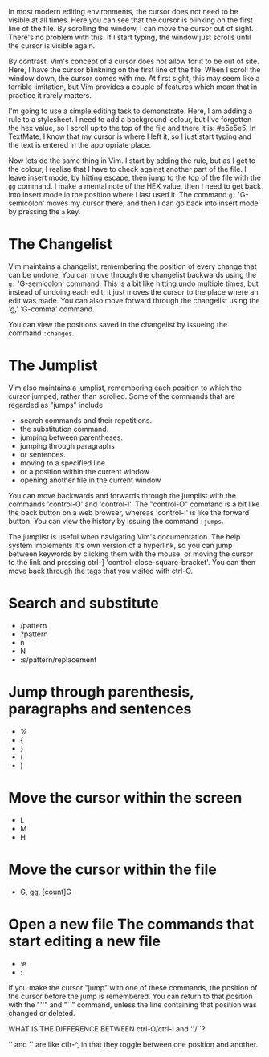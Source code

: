 In most modern editing environments, the cursor does not need to be visible at all times. Here you can see that the cursor is blinking on the first line of the file. By scrolling the window, I can move the cursor out of sight. There's no problem with this. If I start typing, the window just scrolls until the cursor is visible again. 

By contrast, Vim's concept of a cursor does not allow for it to be out of site. Here, I have the cursor blinkning on the first line of the file. When I scroll the window down, the cursor comes with me. At first sight, this may seem like a terrible limitation, but Vim provides a couple of features which mean that in practice it rarely matters.

I'm going to use a simple editing task to demonstrate. Here, I am adding a rule to a stylesheet. I need to add a background-colour, but I've forgotten the hex value, so I scroll up to the top of the file and there it is: #e5e5e5. In TextMate, I know that my cursor is where I left it, so I just start typing and the text is entered in the appropriate place. 

Now lets do the same thing in Vim. I start by adding the rule, but as I get to the colour, I realise that I have to check against another part of the file. I leave insert mode, by hitting escape, then jump to the top of the file with the `gg` command. I make a mental note of the HEX value, then I need to get back into insert mode in the position where I last used it. The command `g;` 'G-semicolon' moves my cursor there, and then I can go back into insert mode by pressing the `a` key.

The Changelist
==============

Vim maintains a changelist, remembering the position of every change that can be undone. You can move through the changelist backwards using the `g;` 'G-semicolon' command. This is a bit like hitting undo multiple times, but instead of undoing each edit, it just moves the cursor to the place where an edit was made. You can also move forward through the changelist using the 'g,' 'G-comma' command.

You can view the positions saved in the changelist by issueing the command `:changes`.

The Jumplist
============

Vim also maintains a jumplist, remembering each position to which the cursor jumped, rather than scrolled. Some of the commands that are regarded as "jumps" include

* search commands and their repetitions.
* the substitution command.
* jumping between parentheses.
* jumping through paragraphs
* or sentences.
* moving to a specified line
* or a position within the current window.
* opening another file in the current window

You can move backwards and forwards through the jumplist with the commands 'control-O' and 'control-I'. The "control-O" command is a bit like the back button on a web browser, whereas 'control-I' is like the forward button. You can view the history by issuing the command `:jumps`.

The jumplist is useful when navigating Vim's documentation. The help system implements it's own version of a hyperlink, so you can jump between keywords by clicking them with the mouse, or moving the cursor to the link and pressing ctrl-] 'control-close-square-bracket'. You can then move back through the tags that you visited with ctrl-O.


Search and substitute
=====================
* /pattern
* ?pattern
* n
* N
* :s/pattern/replacement

Jump through parenthesis, paragraphs and sentences
==================================================
* %
* {
* }
* (
* )

Move the cursor within the screen
=================================
* L
* M
* H

Move the cursor within the file
===============================
* G, gg, [count]G


Open a new file
The commands that start editing a new file
==========================================

* :e
* :

If you make the cursor "jump" with one of these commands, the position of the cursor before the jump is remembered.  You can return to that position with the "''" and "``" command, unless the line containing that position was changed or deleted.

WHAT IS THE DIFFERENCE BETWEEN ctrl-O/ctrl-I and ''/``?

'' and `` are like ctlr-^, in that they toggle between one position and another. 

